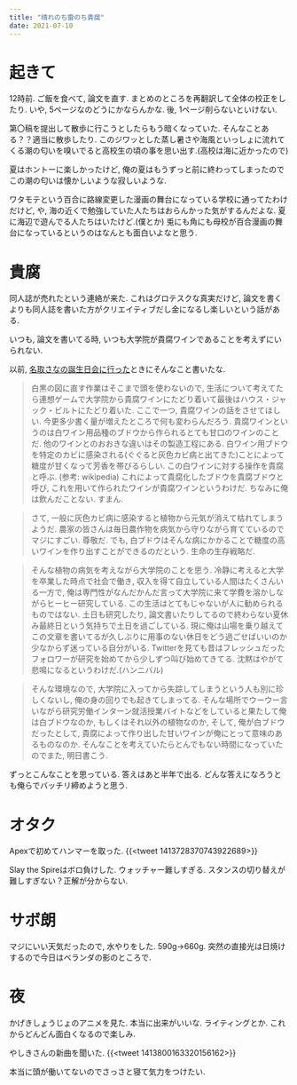 ```yaml
---
title: "晴れのち雷のち貴腐"
date: 2021-07-10
---
```


# 起きて
12時前. ご飯を食べて, 論文を直す. まとめのところを再翻訳して全体の校正をしたり. いや, 5ページなのどうにかならんかな. 後, 1ページ削らないといけない.

第〇稿を提出して散歩に行こうとしたらもう暗くなっていた. そんなことある？？適当に散歩したり. このジワッとした蒸し暑さや海風といっしょに流れてくる潮の匂いを嗅いでると高校生の頃の事を思い出す.(高校は海に近かったので)

夏はホントーに楽しかったけど, 俺の夏はもうずっと前に終わってしまったのでこの潮の匂いは懐かしいような寂しいような.

ワタモテという百合に路線変更した漫画の舞台になっている学校に通ってたわけだけど, や, 海の近くで勉強していた人たちはおらんかった気がするんだよな. 夏に海辺で遊んでる人たちはいたけど.(僕とか)
兎にも角にも母校が百合漫画の舞台になっているというのはなんとも面白いよなと思う.

# 貴腐
同人誌が売れたという連絡が来た. これはグロテスクな真実だけど, 論文を書くよりも同人誌を書いた方がクリエイティブだし金になるし楽しいという話がある.

いつも, 論文を書いてる時, いつも大学院が貴腐ワインであることを考えずにいられない.

以前, [名取さなの誕生日会に行った](https://blog.oino.li/posts/natoribirth2021/)ときにそんなこと書いたな.
> 白黒の図に直す作業はそこまで頭を使わないので, 生活について考えてたら連想ゲームで大学院から貴腐ワインにたどり着いて最後はハウス・ジャック・ビルトにたどり着いた. ここで一つ, 貴腐ワインの話をさせてほしい. 今更多少書く量が増えたところで何も変わらんだろう. 貴腐ワインというのは白ワイン用品種のブドウから作られるとても甘口のワインのことだ. 他のワインとのおおきな違いはその製造工程にある. 白ワイン用ブドウを特定のカビに感染される(ぐぐると灰色カビ病と出てきた)ことによって糖度が甘くなって芳香を帯びるらしい. この白ワインに対する操作を貴腐と呼ぶ. (参考: wikipedia) これによって貴腐化したブドウを貴腐ブドウと呼び, これを用いて作られたワインが貴腐ワインというわけだ. ちなみに俺は飲んだことない. すまん.

> さて, 一般に灰色カビ病に感染すると植物から元気が消えて枯れてしまうようだ. 農家の皆さんは毎日農作物を病気から守りながら育てているのでマジにすごい. 尊敬だ. でも, 白ブドウはそんな病にかかることで糖度の高いワインを作り出すことができるのだという. 生命の生存戦略だ.

> そんな植物の病気を考えながら大学院のことを思う. 冷静に考えると大学を卒業した時点で社会で働き, 収入を得て自立している人間はたくさんいる一方で, 俺は専門性がなんだかんだ言って大学院に来て学費を溶かしながらヒーヒー研究している. この生活はとてもじゃないが人に勧められるものではない. 土日も研究したり, 論文書いたりしてるので終わらない夏休み最終日という気持ちで土日を過ごしている. 現に俺は山場を乗り越えてこの文章を書いてるが久しぶりに用事のない休日をどう過ごせばいいのか少なからず迷っている自分がいる. Twitterを見ても昔はフレッシュだったフォロワーが研究を始めてから少しずつ叫び始めてきてる. 沈黙はやがて悲鳴になるというわけだ.(ハンニバル)

> そんな環境なので, 大学院に入ってから失踪してしまうという人も別に珍しくないし, 俺の身の回りでも起きてしまってる. そんな場所でウーウー言いながら研究労働インターン就活授業バイトなどをしていると果たして俺は白ブドウなのか, もしくはそれ以外の植物なのか, そして, 俺が白ブドウだったとして, 貴腐によって作り出した甘いワインが俺にとって意味のあるものなのか. そんなことを考えていたらとんでもない時間になっていたのでまた, 明日書こう.

ずっとこんなことを思っている. 答えはあと半年で出る. どんな答えになろうとも俺らでバッチリ締めようと思う.

# オタク
Apexで初めてハンマーを取った.
{{<tweet 1413728370743922689>}}

Slay the Spireはボロ負けした. ウォッチャー難しすぎる. スタンスの切り替えが難しすぎない？正解が分からない.

# サボ朗
マジにいい天気だったので, 水やりをした. 590g→660g. 突然の直接光は日焼けするので今日はベランダの影のところで.

# 夜
かげきしょうじょのアニメを見た. 本当に出来がいいな. ライティングとか. これからどんどん面白くなるので楽しみ.

やしきさんの新曲を聞いた.
{{<tweet 1413800163320156162>}}

本当に頭が働いてないのでさっさと寝て気力をつけたい.